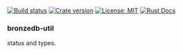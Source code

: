 [![Build status](https://img.shields.io/travis/Hexilee/BronzeDB/master.svg)](https://travis-ci.org/Hexilee/BronzeDB)
[![Crate version](https://img.shields.io/crates/v/bronzedb-util.svg)](https://crates.io/crates/bronzedb-util)
[![License: MIT](https://img.shields.io/badge/License-MIT-yellow.svg)](https://github.com/Hexilee/BronzeDB/blob/master/LICENSE)
[![Rust Docs](https://docs.rs/bronzedb-util/badge.svg)](https://docs.rs/bronzedb-util)

### bronzedb-util

status and types.